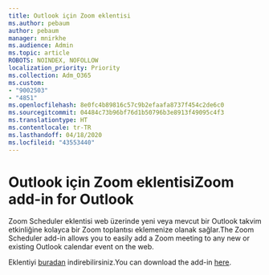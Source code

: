 ```yaml
---
title: Outlook için Zoom eklentisi
ms.author: pebaum
author: pebaum
manager: mnirkhe
ms.audience: Admin
ms.topic: article
ROBOTS: NOINDEX, NOFOLLOW
localization_priority: Priority
ms.collection: Adm_O365
ms.custom:
- "9002503"
- "4851"
ms.openlocfilehash: 8e0fc4b89816c57c9b2efaafa8737f454c2de6c0
ms.sourcegitcommit: 04484c73b96bf76d1b50796b3e8913f49095c4f3
ms.translationtype: HT
ms.contentlocale: tr-TR
ms.lasthandoff: 04/18/2020
ms.locfileid: "43553440"
---
```

# <a name="zoom-add-in-for-outlook"></a><span data-ttu-id="6d967-102">Outlook için Zoom eklentisi</span><span class="sxs-lookup"><span data-stu-id="6d967-102">Zoom add-in for Outlook</span></span>

<span data-ttu-id="6d967-103">Zoom Scheduler eklentisi web üzerinde yeni veya mevcut bir Outlook takvim etkinliğine kolayca bir Zoom toplantısı eklemenize olanak sağlar.</span><span class="sxs-lookup"><span data-stu-id="6d967-103">The Zoom Scheduler add-in allows you to easily add a Zoom meeting to any new or existing Outlook calendar event on the web.</span></span>

<span data-ttu-id="6d967-104">Eklentiyi [buradan](https://go.microsoft.com/fwlink/?linkid=2126413) indirebilirsiniz.</span><span class="sxs-lookup"><span data-stu-id="6d967-104">You can download the add-in [here](https://go.microsoft.com/fwlink/?linkid=2126413).</span></span>
 